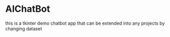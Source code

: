 # AIChatBot
this is a tkinter demo chatbot app that can be extended into any projects by changing dataset
